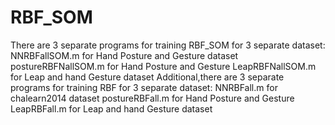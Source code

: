 # RBF_SOM
There are 3 separate programs for training RBF_SOM for 3 separate dataset:
NNRBFallSOM.m  for Hand Posture and Gesture dataset
postureRBFNallSOM.m for Hand Posture and Gesture
LeapRBFNallSOM.m for Leap and hand Gesture dataset
Additional,there are 3 separate programs for training RBF for 3 separate dataset:
NNRBFall.m for chalearn2014 dataset
postureRBFall.m for Hand Posture and Gesture
LeapRBFall.m for Leap and hand Gesture dataset
